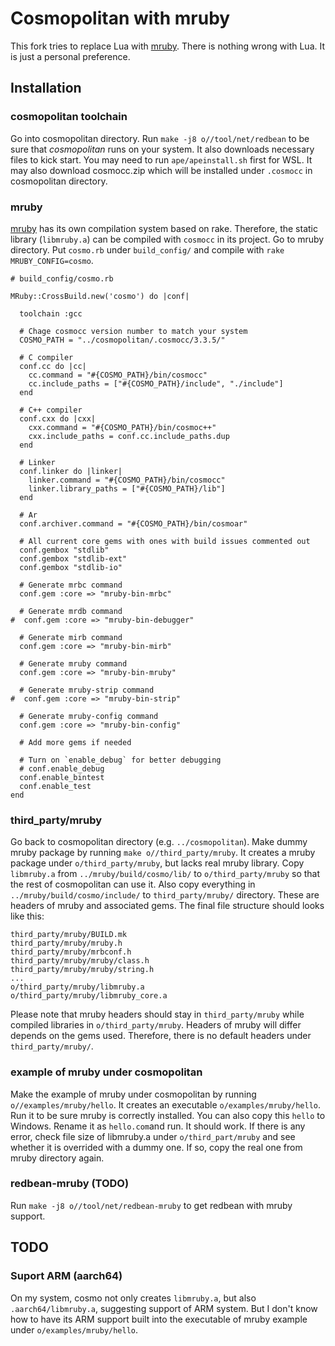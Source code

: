 # Cosmopolitan with mruby

This fork tries to replace Lua with [mruby](https://mruby.org/). There is nothing wrong with Lua. It is just a personal preference.

## Installation

### cosmopolitan toolchain

Go into cosmopolitan directory. Run `make -j8 o//tool/net/redbean` to be sure that *cosmopolitan* runs on your system. It also downloads necessary files to kick start. You may need to run `ape/apeinstall.sh` first for WSL. It may also download cosmocc.zip which will be installed under `.cosmocc` in cosmopolitan directory.

### mruby

[mruby](https://mruby.org/) has its own compilation system based on rake. Therefore, the static library (`libmruby.a`) can be compiled with `cosmocc` in its project. Go to mruby directory. Put `cosmo.rb` under `build_config/` and compile with `rake MRUBY_CONFIG=cosmo`.

```
# build_config/cosmo.rb

MRuby::CrossBuild.new('cosmo') do |conf|

  toolchain :gcc

  # Chage cosmocc version number to match your system
  COSMO_PATH = "../cosmopolitan/.cosmocc/3.3.5/"

  # C compiler
  conf.cc do |cc|
    cc.command = "#{COSMO_PATH}/bin/cosmocc"
    cc.include_paths = ["#{COSMO_PATH}/include", "./include"]
  end

  # C++ compiler
  conf.cxx do |cxx|
    cxx.command = "#{COSMO_PATH}/bin/cosmoc++"
    cxx.include_paths = conf.cc.include_paths.dup
  end

  # Linker
  conf.linker do |linker|
    linker.command = "#{COSMO_PATH}/bin/cosmocc"
    linker.library_paths = ["#{COSMO_PATH}/lib"]
  end

  # Ar
  conf.archiver.command = "#{COSMO_PATH}/bin/cosmoar"

  # All current core gems with ones with build issues commented out
  conf.gembox "stdlib"
  conf.gembox "stdlib-ext"
  conf.gembox "stdlib-io"

  # Generate mrbc command
  conf.gem :core => "mruby-bin-mrbc"

  # Generate mrdb command
#  conf.gem :core => "mruby-bin-debugger"

  # Generate mirb command
  conf.gem :core => "mruby-bin-mirb"

  # Generate mruby command
  conf.gem :core => "mruby-bin-mruby"

  # Generate mruby-strip command
#  conf.gem :core => "mruby-bin-strip"

  # Generate mruby-config command
  conf.gem :core => "mruby-bin-config"

  # Add more gems if needed

  # Turn on `enable_debug` for better debugging
  # conf.enable_debug
  conf.enable_bintest
  conf.enable_test
end
```

### third_party/mruby

Go back to cosmopolitan directory (e.g. `../cosmopolitan`). Make dummy mruby package by running `make o//third_party/mruby`. It creates a mruby package under `o/third_party/mruby`, but lacks real mruby library. Copy `libmruby.a` from `../mruby/build/cosmo/lib/` to `o/third_party/mruby` so that the rest of cosmopolitan can use it. Also copy everything in `../mruby/build/cosmo/include/` to `third_party/mruby/` directory. These are headers of mruby and associated gems. The final file structure should looks like this:

```
third_party/mruby/BUILD.mk
third_party/mruby/mruby.h
third_party/mruby/mrbconf.h
third_party/mruby/mruby/class.h
third_party/mruby/mruby/string.h
...
o/third_party/mruby/libmruby.a
o/third_party/mruby/libmruby_core.a
```

Please note that mruby headers should stay in `third_party/mruby` while compiled libraries in `o/third_party/mruby`. Headers of mruby will differ depends on the gems used. Therefore, there is no default headers under `third_party/mruby/`.

### example of mruby under cosmopolitan

Make the example of mruby under cosmopolitan by running `o//examples/mruby/hello`. It creates an executable `o/examples/mruby/hello`. Run it to be sure mruby is correctly installed. You can also copy this `hello` to Windows. Rename it as `hello.com`and run. It should work. If there is any error, check file size of libmruby.a under `o/third_part/mruby` and see whether it is overrided with a dummy one. If so, copy the real one from mruby directory again.

### redbean-mruby (TODO)

Run `make -j8 o//tool/net/redbean-mruby` to get redbean with mruby support.

## TODO

### Suport ARM (aarch64)

On my system, cosmo not only creates `libmruby.a`, but also `.aarch64/libmruby.a`, suggesting support of ARM system. But I don't know how to have its ARM support built into the executable of mruby example under `o/examples/mruby/hello`.
